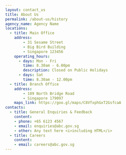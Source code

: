 ```yaml
---
layout: contact_us
title: About Us
permalink: /about-us/history
agency_name: Agency Name
locations:
  - title: Main Office
    address:
        - 31 Sesame Street
        - Big Bird Building
        - Singapore 123456
    operating_hours:
      - days: Mon - Fri
        time: 8.30am - 6.00pm
        description: Closed on Public Holidays
      - days: Sat
        time: 8.30am - 12.00pm
  - title: Branch Office
    address:
        - 109 North Bridge Road
        - Singapore 179097
    maps_link: https://goo.gl/maps/C8VfxphGxT2GsfcaA
contacts:
  - title: General Enquiries & Feedback
    content:
    - phone: +65 6123 4567
    - email: enquiries@abc.gov.sg
    - other: Any text here <i>including HTML</i>
  - title: Careers
    content:
    - email: careers@abc.gov.sg
---
```

